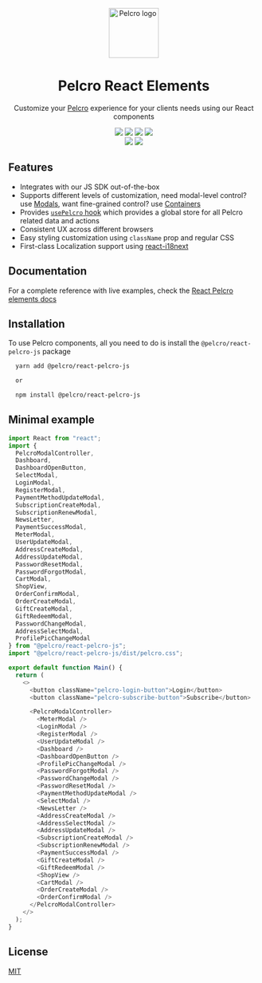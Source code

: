 

<p align="center">
  <img src="https://docs-react-elements.pelcro.com/img/logo.png" width="100px" alt="Pelcro logo"/>
</p>

<h1 align="center" style="border-bottom: none;">Pelcro React Elements</h1>

<p align="center">
  Customize your <a href="https://www.pelcro.com/">Pelcro</a> experience for your clients needs using our React components 
</p>

<p align="center">
    <img src="https://badgen.net/bundlephobia/tree-shaking/@pelcro/react-pelcro-js">
    <img src="https://github.com/pelcro-inc/react-pelcro-js/actions/workflows/release.yml/badge.svg">
    <img src="https://github.com/pelcro-inc/react-pelcro-js/actions/workflows/tests.yml/badge.svg?branch=next">
    <img src="https://img.shields.io/badge/%20%20%F0%9F%93%A6%F0%9F%9A%80-semantic--release-e10079.svg">
    </br>
    <img src="https://img.shields.io/npm/v/@pelcro/react-pelcro-js/latest">
    <img src="https://img.shields.io/npm/v/@pelcro/react-pelcro-js/next">
</p>


## Features

- Integrates with our JS SDK out-of-the-box 
- Supports different levels of customization, need modal-level control? use [Modals](https://docs-react-elements.pelcro.com/Modals/introduction), want fine-grained control? use [Containers](https://docs-react-elements.pelcro.com/Containers/introduction)
- Provides [`usePelcro` hook](https://docs-react-elements.pelcro.com/usePelcro) which provides a global store for all Pelcro related data and actions
- Consistent UX across different browsers
- Easy styling customization using `className` prop and regular CSS
- First-class Localization support using [react-i18next](https://react.i18next.com/)
## Documentation

For a complete reference with live examples, check the
[React Pelcro elements docs](https://docs-react-elements.pelcro.com/)

  
## Installation 

To use Pelcro components, all you need to do is install the `@pelcro/react-pelcro-js` package

```bash 
  yarn add @pelcro/react-pelcro-js

  or

  npm install @pelcro/react-pelcro-js
```
    
## Minimal example

```javascript
import React from "react";
import {
  PelcroModalController,
  Dashboard,
  DashboardOpenButton,
  SelectModal,
  LoginModal,
  RegisterModal,
  PaymentMethodUpdateModal,
  SubscriptionCreateModal,
  SubscriptionRenewModal,
  NewsLetter,
  PaymentSuccessModal,
  MeterModal,
  UserUpdateModal,
  AddressCreateModal,
  AddressUpdateModal,
  PasswordResetModal,
  PasswordForgotModal,
  CartModal,
  ShopView,
  OrderConfirmModal,
  OrderCreateModal,
  GiftCreateModal,
  GiftRedeemModal,
  PasswordChangeModal,
  AddressSelectModal,
  ProfilePicChangeModal
} from "@pelcro/react-pelcro-js";
import "@pelcro/react-pelcro-js/dist/pelcro.css";

export default function Main() {
  return (
    <>
      <button className="pelcro-login-button">Login</button>
      <button className="pelcro-subscribe-button">Subscribe</button>

      <PelcroModalController>
        <MeterModal />
        <LoginModal />
        <RegisterModal />
        <UserUpdateModal />
        <Dashboard />
        <DashboardOpenButton />
        <ProfilePicChangeModal />
        <PasswordForgotModal />
        <PasswordChangeModal />
        <PasswordResetModal />
        <PaymentMethodUpdateModal />
        <SelectModal />
        <NewsLetter />
        <AddressCreateModal />
        <AddressSelectModal />
        <AddressUpdateModal />
        <SubscriptionCreateModal />
        <SubscriptionRenewModal />
        <PaymentSuccessModal />
        <GiftCreateModal />
        <GiftRedeemModal />
        <ShopView />
        <CartModal />
        <OrderCreateModal />
        <OrderConfirmModal />
      </PelcroModalController>
    </>
  );
}

```

  
## License

[MIT](https://choosealicense.com/licenses/mit/)

  
